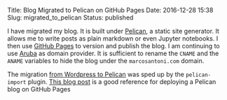 Title: Blog Migrated to Pelican on GitHub Pages
Date: 2016-12-28 15:38
Slug: migrated_to_pelican
Status: published

I have migrated my blog. It is built under [Pelican](http://blog.getpelican.com/), a static site generator. It allows me to write posts as plain markdown or even Jupyter notebooks. I then use [GitHub Pages](https://pages.github.com/) to version and publish the blog. I am continuing to use [Aruba](https://www.aruba.it/home.aspx) as domain provider. It is sufficient to rename the `CNAME` and the `ANAME` variables to hide the blog under the `marcosantoni.com` domain.

The migration [from Wordpress to Pelican](http://mathamy.com/migrating-to-github-pages-using-pelican.html) was sped up by the `pelican-import` plugin. [This blog post](https://fedoramagazine.org/make-github-pages-blog-with-pelican/) is a good reference for deploying a Pelican blog on GitHub Pages

